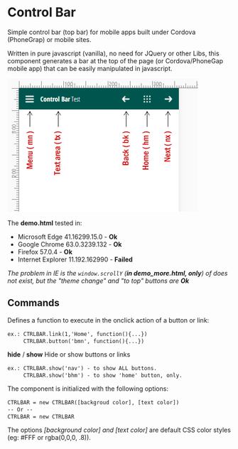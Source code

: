 # Control Bar
Simple control bar (top bar) for mobile apps built under Cordova (PhoneGrap) or mobile sites. 

Written in pure javascript (vanilla), no need for JQuery or other Libs, this component generates a bar at the top of the page (or Cordova/PhoneGap mobile app) that can be easily manipulated in javascript.

![Screenshot](https://github.com/pedra/control-bar/blob/master/sqm.png?raw=true)

The **demo.html** tested in:

* Microsoft Edge 41.16299.15.0 - <b>Ok</b>
* Google Chrome 63.0.3239.132 - <b>Ok</b>
* Firefox 57.0.4 - <b>Ok</b>
* Internet Explorer 11.192.162990 - <b>Failed</b> 
        
_The problem in IE is the ```window.scrollY``` (**in demo_more.html, only**) of does not exist, but the "theme change" and "to top" buttons are **Ok**_

## Commands

Defines a function to execute in the onclick action of a button or link:

    ex.: CTRLBAR.link(1,'Home', function(){...})
         CTRLBAR.button('bmn', function(){...})

**hide** / **show** Hide or show buttons or links

    ex.: CTRLBAR.show('nav') - to show ALL buttons.
         CTRLBAR.show('bhm') - to show 'home' button, only. 

The component is initialized with the following options:

```
CTRLBAR = new CTRLBAR([backgroud color], [text color]) 
-- Or --
CTRLBAR = new CTRLBAR 
```

The options *[background color] and [text color]* are default CSS color styles (eg: #FFF or rgba(0,0,0, .8)).
